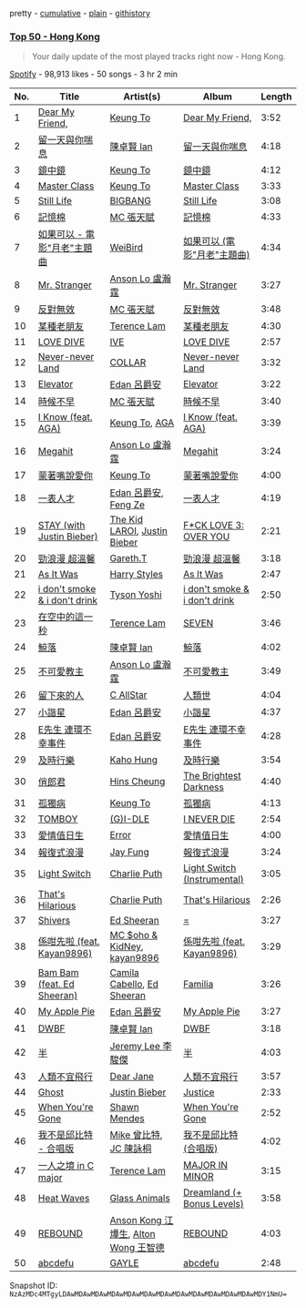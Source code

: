 pretty - [cumulative](/playlists/cumulative/37i9dQZEVXbLwpL8TjsxOG.md) - [plain](/playlists/plain/37i9dQZEVXbLwpL8TjsxOG) - [githistory](https://github.githistory.xyz/mackorone/spotify-playlist-archive/blob/main/playlists/plain/37i9dQZEVXbLwpL8TjsxOG)

### [Top 50 \- Hong Kong](https://open.spotify.com/playlist/37i9dQZEVXbLwpL8TjsxOG)

> Your daily update of the most played tracks right now \- Hong Kong.

[Spotify](https://open.spotify.com/user/spotify) - 98,913 likes - 50 songs - 3 hr 2 min

| No. | Title | Artist(s) | Album | Length |
|---|---|---|---|---|
| 1 | [Dear My Friend,](https://open.spotify.com/track/11IqNbLOD4s4nVYSuEttFR) | [Keung To](https://open.spotify.com/artist/0DwdA5ZgTJcIQ2uIhc110D) | [Dear My Friend,](https://open.spotify.com/album/63tXaSpdAXnGGTAR9obRz3) | 3:52 |
| 2 | [留一天與你喘息](https://open.spotify.com/track/6flgMTTqhbJSNryAPCYcvA) | [陳卓賢 Ian](https://open.spotify.com/artist/1qW9Pi35NXnu7Q8KWyVYe6) | [留一天與你喘息](https://open.spotify.com/album/70ZVowDZAeADC8GGzpxtgj) | 4:18 |
| 3 | [鏡中鏡](https://open.spotify.com/track/4umaD9GJDZMihD9mal7vd1) | [Keung To](https://open.spotify.com/artist/0DwdA5ZgTJcIQ2uIhc110D) | [鏡中鏡](https://open.spotify.com/album/3F6jDazcpKtodoMyQ3Of3V) | 4:12 |
| 4 | [Master Class](https://open.spotify.com/track/7xE3HkKaZFhtzrt2FiwNOd) | [Keung To](https://open.spotify.com/artist/0DwdA5ZgTJcIQ2uIhc110D) | [Master Class](https://open.spotify.com/album/03psvIea883UU385SIAccE) | 3:33 |
| 5 | [Still Life](https://open.spotify.com/track/3TSLqZssCoCdDlMhCJ08XW) | [BIGBANG](https://open.spotify.com/artist/4Kxlr1PRlDKEB0ekOCyHgX) | [Still Life](https://open.spotify.com/album/2oCAY48bhZvQte0l7apmYC) | 3:08 |
| 6 | [記憶棉](https://open.spotify.com/track/1ZrnCyms7CBYsCvkkVIkt8) | [MC 張天賦](https://open.spotify.com/artist/5tRk0bqMQubKAVowp35XtC) | [記憶棉](https://open.spotify.com/album/6uWrUpmYlVSBmJ6RkCW4QE) | 4:33 |
| 7 | [如果可以 \- 電影"月老"主題曲](https://open.spotify.com/track/72OVnXDzugvrCU25lMi9au) | [WeiBird](https://open.spotify.com/artist/7y3HnWCFEvWj4KM9GFSkiX) | [如果可以 \(電影"月老"主題曲\)](https://open.spotify.com/album/6CGKNcn63JbPWljHtQi1L0) | 4:34 |
| 8 | [Mr\. Stranger](https://open.spotify.com/track/4pnqbvjkdoIKUzmfr1bUho) | [Anson Lo 盧瀚霆](https://open.spotify.com/artist/2G4Ntbg3dYqkUAGrMUZ0U7) | [Mr\. Stranger](https://open.spotify.com/album/0Uq2MMZXlZFzSZytUMBLPn) | 3:27 |
| 9 | [反對無效](https://open.spotify.com/track/2P5Eeh29qJrYa1T27cdL3B) | [MC 張天賦](https://open.spotify.com/artist/5tRk0bqMQubKAVowp35XtC) | [反對無效](https://open.spotify.com/album/580J4faNuujItQTyIVzNxs) | 3:48 |
| 10 | [某種老朋友](https://open.spotify.com/track/4c9hHw1PUYXHfKFASXo8H0) | [Terence Lam](https://open.spotify.com/artist/3tvtGR8HzMHDbkLeZrFiBI) | [某種老朋友](https://open.spotify.com/album/4F9PntJ91ej5Uxyo1wgMii) | 4:30 |
| 11 | [LOVE DIVE](https://open.spotify.com/track/0Q5VnK2DYzRyfqQRJuUtvi) | [IVE](https://open.spotify.com/artist/6RHTUrRF63xao58xh9FXYJ) | [LOVE DIVE](https://open.spotify.com/album/1AFVTHHm7kKoQ6Rgb25x3p) | 2:57 |
| 12 | [Never\-never Land](https://open.spotify.com/track/2MKENhpdJ8egUGHl6EWG5F) | [COLLAR](https://open.spotify.com/artist/1IlMpBkrZ4Na4S9fOcuN3f) | [Never\-never Land](https://open.spotify.com/album/1rMS9dyJwf4mPubmsoGhh4) | 3:32 |
| 13 | [Elevator](https://open.spotify.com/track/1r0AJpxFzqFvptMlsHu3Bp) | [Edan 呂爵安](https://open.spotify.com/artist/5jewGMrZtMNJk5OsZ61Cpo) | [Elevator](https://open.spotify.com/album/1yC451iXNkoxQrPoOHrC9h) | 3:22 |
| 14 | [時候不早](https://open.spotify.com/track/433FK3gktWwmjkAPMSqVNO) | [MC 張天賦](https://open.spotify.com/artist/5tRk0bqMQubKAVowp35XtC) | [時候不早](https://open.spotify.com/album/7fBnsOe1M8Ineu5Y1FQ5C4) | 3:40 |
| 15 | [I Know \(feat\. AGA\)](https://open.spotify.com/track/35bTq9CeIvJQTKrPuSoDv8) | [Keung To](https://open.spotify.com/artist/0DwdA5ZgTJcIQ2uIhc110D), [AGA](https://open.spotify.com/artist/1opXC6lrFxsiDks53X5d3Q) | [I Know \(feat\. AGA\)](https://open.spotify.com/album/1LaIUEunRC8X3f5dxnHDtm) | 3:39 |
| 16 | [Megahit](https://open.spotify.com/track/33bb4ipPqbeTdZLOAix27Z) | [Anson Lo 盧瀚霆](https://open.spotify.com/artist/2G4Ntbg3dYqkUAGrMUZ0U7) | [Megahit](https://open.spotify.com/album/3vwAviwOj5HoFL7WKlOH61) | 3:24 |
| 17 | [蒙著嘴說愛你](https://open.spotify.com/track/2w9A7fvq6ka5CB9l7wDZXG) | [Keung To](https://open.spotify.com/artist/0DwdA5ZgTJcIQ2uIhc110D) | [蒙著嘴說愛你](https://open.spotify.com/album/6OPGexvajf1yf21kT1X0v9) | 4:00 |
| 18 | [一表人才](https://open.spotify.com/track/6zeblz6qaURo2JphS7XeFz) | [Edan 呂爵安](https://open.spotify.com/artist/5jewGMrZtMNJk5OsZ61Cpo), [Feng Ze](https://open.spotify.com/artist/6QYehwA9q6UQEMs1Vak0uy) | [一表人才](https://open.spotify.com/album/0D0U5JDeFboAiXAZJ0FMUs) | 4:19 |
| 19 | [STAY \(with Justin Bieber\)](https://open.spotify.com/track/5PjdY0CKGZdEuoNab3yDmX) | [The Kid LAROI](https://open.spotify.com/artist/2tIP7SsRs7vjIcLrU85W8J), [Justin Bieber](https://open.spotify.com/artist/1uNFoZAHBGtllmzznpCI3s) | [F\*CK LOVE 3: OVER YOU](https://open.spotify.com/album/4bZJWQhHKJckFLJuYdvyX2) | 2:21 |
| 20 | [勁浪漫 超溫馨](https://open.spotify.com/track/78TbTvePaJ6FFdwSMSXARy) | [Gareth.T](https://open.spotify.com/artist/6R57JlNKlnNrYaji0vw8xx) | [勁浪漫 超溫馨](https://open.spotify.com/album/17rzHi2IJyAQS0X8MnetY2) | 3:18 |
| 21 | [As It Was](https://open.spotify.com/track/4LRPiXqCikLlN15c3yImP7) | [Harry Styles](https://open.spotify.com/artist/6KImCVD70vtIoJWnq6nGn3) | [As It Was](https://open.spotify.com/album/2pqdSWeJVsXAhHFuVLzuA8) | 2:47 |
| 22 | [i don't smoke & i don't drink](https://open.spotify.com/track/2BQIL0U5QdqK17n5o8KZB1) | [Tyson Yoshi](https://open.spotify.com/artist/3dayhmhJfL4I8w1PuL9MqQ) | [i don't smoke & i don't drink](https://open.spotify.com/album/3p2buXwB34FSSt8c7PJxc4) | 2:50 |
| 23 | [在空中的這一秒](https://open.spotify.com/track/5st8nBxaC9GX6Dl3VMXTbM) | [Terence Lam](https://open.spotify.com/artist/3tvtGR8HzMHDbkLeZrFiBI) | [SEVEN](https://open.spotify.com/album/3jNEnRhkbV5FvHeX6ENm8o) | 3:46 |
| 24 | [鯨落](https://open.spotify.com/track/1rTnGbIahUmq6fK8RWAXfd) | [陳卓賢 Ian](https://open.spotify.com/artist/1qW9Pi35NXnu7Q8KWyVYe6) | [鯨落](https://open.spotify.com/album/6TNTfqsjHvxcrzjaO3fvWC) | 4:02 |
| 25 | [不可愛教主](https://open.spotify.com/track/7zYZYyaMmfsc7Jp4ZHd6UX) | [Anson Lo 盧瀚霆](https://open.spotify.com/artist/2G4Ntbg3dYqkUAGrMUZ0U7) | [不可愛教主](https://open.spotify.com/album/5bObDBd0n0q1zdlimWdIGH) | 3:49 |
| 26 | [留下來的人](https://open.spotify.com/track/0NaXXkY7Lss2VF3sYISJXG) | [C AllStar](https://open.spotify.com/artist/0ip5ivJzpy0v4DWVVKxc4D) | [人類世](https://open.spotify.com/album/44L9IokCH6BqKPFfkNbS9V) | 4:04 |
| 27 | [小諧星](https://open.spotify.com/track/4Pzi0povbtMOuVyGKGNOKu) | [Edan 呂爵安](https://open.spotify.com/artist/5jewGMrZtMNJk5OsZ61Cpo) | [小諧星](https://open.spotify.com/album/19F3jFJst7yhZ7U5ziGuaj) | 4:37 |
| 28 | [E先生 連環不幸事件](https://open.spotify.com/track/06sDxr7MbbwFyTP1f6rvvl) | [Edan 呂爵安](https://open.spotify.com/artist/5jewGMrZtMNJk5OsZ61Cpo) | [E先生 連環不幸事件](https://open.spotify.com/album/3BigkQlwdh92lAgiPtd1Ko) | 4:28 |
| 29 | [及時行樂](https://open.spotify.com/track/3i5pZUWXYvDaZfQO5UDjPa) | [Kaho Hung](https://open.spotify.com/artist/3wYcmejLVtOoHIq9szUugh) | [及時行樂](https://open.spotify.com/album/01rSZF79mCVntQ445seVtF) | 3:54 |
| 30 | [俏郎君](https://open.spotify.com/track/4ckh5VN2HYQ8TzS51Nh7ol) | [Hins Cheung](https://open.spotify.com/artist/2MVfNjocvNrE03cQuxpsWK) | [The Brightest Darkness](https://open.spotify.com/album/4m5WJ461G2KsDfjTwKarF8) | 4:40 |
| 31 | [孤獨病](https://open.spotify.com/track/5Gi88IBuzFwSTAAcYcqpqL) | [Keung To](https://open.spotify.com/artist/0DwdA5ZgTJcIQ2uIhc110D) | [孤獨病](https://open.spotify.com/album/4ALkQyRhvV3yhXg9bfqCmY) | 4:13 |
| 32 | [TOMBOY](https://open.spotify.com/track/0IGUXY4JbK18bu9oD4mPIm) | [\(G\)I\-DLE](https://open.spotify.com/artist/2AfmfGFbe0A0WsTYm0SDTx) | [I NEVER DIE](https://open.spotify.com/album/1T2W9vDajFreUuycPDjUXk) | 2:54 |
| 33 | [愛情值日生](https://open.spotify.com/track/0ZXAnDoI4IDVab7Tg760Uh) | [Error](https://open.spotify.com/artist/6lhZDlPnfVWXxJUr9eVfEJ) | [愛情值日生](https://open.spotify.com/album/2OQ6GqUTwZSrwSlYEvPHoE) | 4:00 |
| 34 | [報復式浪漫](https://open.spotify.com/track/6N47H7GFm8SBwdJMkS9sqj) | [Jay Fung](https://open.spotify.com/artist/4EXI1ieJe2VDbvNsKOaNQL) | [報復式浪漫](https://open.spotify.com/album/0eCNcbQPLF8HNXE2iOsOR1) | 3:24 |
| 35 | [Light Switch](https://open.spotify.com/track/3AVXwaOGCEL8cmBecfcsFJ) | [Charlie Puth](https://open.spotify.com/artist/6VuMaDnrHyPL1p4EHjYLi7) | [Light Switch \(Instrumental\)](https://open.spotify.com/album/4RRj9PqBj79OFDB2ydM7qs) | 3:05 |
| 36 | [That's Hilarious](https://open.spotify.com/track/1jIMjbzcGCcCQn5iMu9CUc) | [Charlie Puth](https://open.spotify.com/artist/6VuMaDnrHyPL1p4EHjYLi7) | [That's Hilarious](https://open.spotify.com/album/6Na1Irgy420bot5shdqlFz) | 2:26 |
| 37 | [Shivers](https://open.spotify.com/track/50nfwKoDiSYg8zOCREWAm5) | [Ed Sheeran](https://open.spotify.com/artist/6eUKZXaKkcviH0Ku9w2n3V) | [=](https://open.spotify.com/album/32iAEBstCjauDhyKpGjTuq) | 3:27 |
| 38 | [係咁先啦 \(feat\. Kayan9896\)](https://open.spotify.com/track/4I2nZnEp1JZoHO4RB27VTR) | [MC $oho & KidNey](https://open.spotify.com/artist/0OzYRJJgttqlhZ63PHMndj), [kayan9896](https://open.spotify.com/artist/0SkORhzzdXwG4cIoEgiodt) | [係咁先啦 \(feat\. Kayan9896\)](https://open.spotify.com/album/2D3q1OIBnzdntbEsYvF8Of) | 3:29 |
| 39 | [Bam Bam \(feat\. Ed Sheeran\)](https://open.spotify.com/track/2DB4DdfCFMw1iaR6JaR03a) | [Camila Cabello](https://open.spotify.com/artist/4nDoRrQiYLoBzwC5BhVJzF), [Ed Sheeran](https://open.spotify.com/artist/6eUKZXaKkcviH0Ku9w2n3V) | [Familia](https://open.spotify.com/album/4urxMitPAkjyey14LeuWSX) | 3:26 |
| 40 | [My Apple Pie](https://open.spotify.com/track/4N3vPjL04eJNzUdGfT4Dfz) | [Edan 呂爵安](https://open.spotify.com/artist/5jewGMrZtMNJk5OsZ61Cpo) | [My Apple Pie](https://open.spotify.com/album/4f8WL1EVr2lsjmlNb1H6GB) | 3:27 |
| 41 | [DWBF](https://open.spotify.com/track/3Cdpq0qhrgiwPRkR720FZf) | [陳卓賢 Ian](https://open.spotify.com/artist/1qW9Pi35NXnu7Q8KWyVYe6) | [DWBF](https://open.spotify.com/album/2lWxtIbcRBLyKRm27Wa0b6) | 3:18 |
| 42 | [半](https://open.spotify.com/track/1QP9ug2pxr20UmbgyUlTA8) | [Jeremy Lee 李駿傑](https://open.spotify.com/artist/3aNQDIayeN5QYwx42wk9VF) | [半](https://open.spotify.com/album/1KISSK3yeJRExrmoVZVN1E) | 4:03 |
| 43 | [人類不宜飛行](https://open.spotify.com/track/2R6LC73jLhgOekUBfTcE23) | [Dear Jane](https://open.spotify.com/artist/6V1SwiosQqf5XvmoTMCGa9) | [人類不宜飛行](https://open.spotify.com/album/4hO1qoffkZbefMbWnQzgNT) | 3:57 |
| 44 | [Ghost](https://open.spotify.com/track/6I3mqTwhRpn34SLVafSH7G) | [Justin Bieber](https://open.spotify.com/artist/1uNFoZAHBGtllmzznpCI3s) | [Justice](https://open.spotify.com/album/5dGWwsZ9iB2Xc3UKR0gif2) | 2:33 |
| 45 | [When You're Gone](https://open.spotify.com/track/0U1W2LZVUX7qTm7dDpqxh6) | [Shawn Mendes](https://open.spotify.com/artist/7n2wHs1TKAczGzO7Dd2rGr) | [When You're Gone](https://open.spotify.com/album/4EGVr9mSwFPoqvDMkiahJp) | 2:52 |
| 46 | [我不是邱比特 \- 合唱版](https://open.spotify.com/track/2TPOTSNzJKfVRN39ALLZbw) | [Mike 曾比特](https://open.spotify.com/artist/33oY0RTyXAMYBM6QSImuo7), [JC 陳詠桐](https://open.spotify.com/artist/757epCpvbpqyBoMMzbIC3g) | [我不是邱比特 \(合唱版\)](https://open.spotify.com/album/2zEMj01nJpqJ5Ilsztc1QU) | 4:02 |
| 47 | [一人之境 in C major](https://open.spotify.com/track/32QnXosZq7A11knnBAEqk7) | [Terence Lam](https://open.spotify.com/artist/3tvtGR8HzMHDbkLeZrFiBI) | [MAJOR IN MINOR](https://open.spotify.com/album/43QviVcqV7nKDFn00PiXiZ) | 3:15 |
| 48 | [Heat Waves](https://open.spotify.com/track/02MWAaffLxlfxAUY7c5dvx) | [Glass Animals](https://open.spotify.com/artist/4yvcSjfu4PC0CYQyLy4wSq) | [Dreamland \(+ Bonus Levels\)](https://open.spotify.com/album/0KTj6k94XZh0c6IEMfxeWV) | 3:58 |
| 49 | [REBOUND](https://open.spotify.com/track/2P8bKzgGEUhgdSeTObumUR) | [Anson Kong 江𤒹生](https://open.spotify.com/artist/7bkvIZ8KT4kxelaAmobX8D), [Alton Wong 王智德](https://open.spotify.com/artist/0cuaC9Yla3eTu2miefuLdc) | [REBOUND](https://open.spotify.com/album/3BWl8RiEO6qsdZeNuMxAZv) | 4:03 |
| 50 | [abcdefu](https://open.spotify.com/track/4fouWK6XVHhzl78KzQ1UjL) | [GAYLE](https://open.spotify.com/artist/2VSHKHBTiXWplO8lxcnUC9) | [abcdefu](https://open.spotify.com/album/6tUQPKlpR4x1gjrXTtOImI) | 2:48 |

Snapshot ID: `NzAzMDc4MTgyLDAwMDAwMDAwMDAwMDAwMDAwMDAwMDAwMDAwMDAwMDAwMDAwMDY1NmU=`
